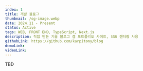 ```yaml
---
index: 1
title: 개발 블로그
thumbnail: /og-image.webp
date: 2024.11 - Present
status: Active
tags: WEB, FRONT END, TypeScript, Next.js
description: 직접 만든 기술 블로그 겸 포트폴리오 사이트, SSG 렌더링 사용
githubLink: https://github.com/karpitony/blog
demoLink:
videoLink:
---
```


TBD
